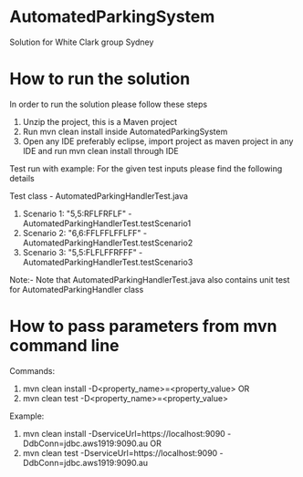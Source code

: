 # AutomatedParkingSystem
Solution for White Clark group Sydney

# How to run the solution
In order to run the solution please follow these steps

1. Unzip the project, this is a Maven project
2. Run mvn clean install inside AutomatedParkingSystem
3. Open any IDE preferably eclipse, import project as maven project in any IDE and run mvn clean install through IDE

Test run with example: For the given test inputs please find the following details

Test class - AutomatedParkingHandlerTest.java 
1. Scenario 1: "5,5:RFLFRFLF" - AutomatedParkingHandlerTest.testScenario1
2. Scenario 2: "6,6:FFLFFLFFLFF" - AutomatedParkingHandlerTest.testScenario2
3. Scenario 3: "5,5:FLFLFFRFFF" - AutomatedParkingHandlerTest.testScenario3

Note:- Note that AutomatedParkingHandlerTest.java also contains unit test for AutomatedParkingHandler class

# How to pass parameters from mvn command line
Commands:
1. mvn clean install -D<property_name>=<property_value> OR
2. mvn clean test -D<property_name>=<property_value>

Example:
1. mvn clean install -DserviceUrl=https://localhost:9090 -DdbConn=jdbc.aws1919:9090.au OR
2. mvn clean test -DserviceUrl=https://localhost:9090 -DdbConn=jdbc.aws1919:9090.au
